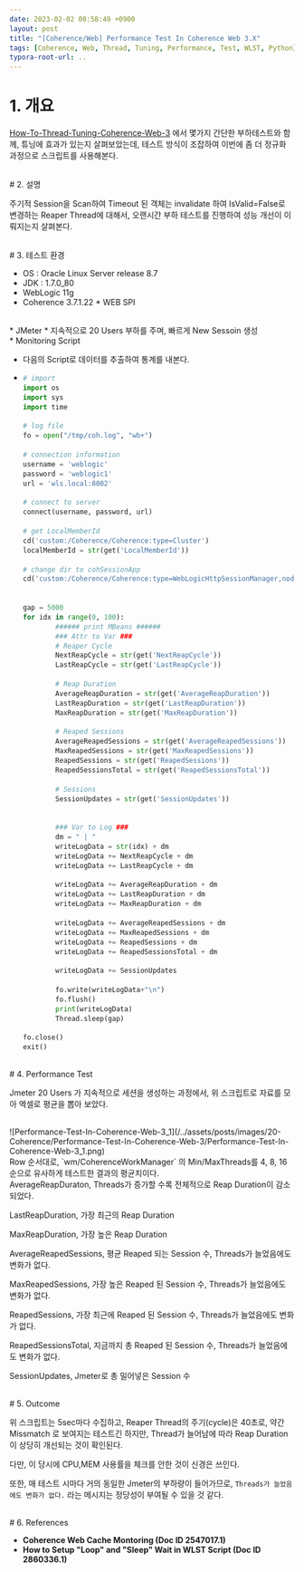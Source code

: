 ```yaml
---
date: 2023-02-02 08:58:49 +0900
layout: post
title: "[Coherence/Web] Performance Test In Coherence Web 3.X"
tags: [Coherence, Web, Thread, Tuning, Performance, Test, WLST, Python]
typora-root-url: ..
---
```


# 1. 개요

[How-To-Thread-Tuning-Coherence-Web-3](How-To-Thread-Tuning-Coherence-Web-3) 에서 몇가지 간단한 부하테스트와 함께, 튜닝에 효과가 있는지 살펴보았는데, 테스트 방식이 조잡하여 이번에 좀 더 정규화 과정으로 스크립트를 사용해본다.

<br>
# 2. 설명

주기적 Session을 Scan하여 Timeout 된 객체는 invalidate 하여 IsValid=False로 변경하는 Reaper Thread에 대해서, 오랜시간 부하 테스트를 진행하여 성능 개선이 이뤄지는지 살펴본다.

<br>
# 3. 테스트 환경

* OS : Oracle Linux Server release 8.7
* JDK : 1.7.0_80
* WebLogic 11g
* Coherence 3.7.1.22 * WEB SPI

<br>
* JMeter
  * 지속적으로 20 Users 부하를 주며, 빠르게 New Sessoin 생성

<br>
* Monitoring Script

  * 다음의 Script로 데이터를 추출하여 통계를 내본다.

  * ```python
    # import
    import os
    import sys
    import time
    
    # log file
    fo = open("/tmp/coh.log", "wb+")
    
    # connection information
    username = 'weblogic'
    password = 'weblogic1'
    url = 'wls.local:8002'
    
    # connect to server
    connect(username, password, url)
    
    # get LocalMemberId
    cd('custom:/Coherence/Coherence:type=Cluster')
    localMemberId = str(get('LocalMemberId'))
    
    # change dir to cohSessionApp
    cd('custom:/Coherence/Coherence:type=WebLogicHttpSessionManager,nodeId=' + localMemberId + ',appId=cohSessionAppcohSessionApp')
    
    
    gap = 5000
    for idx in range(0, 100):
            ###### print MBeans ######
            ### Attr to Var ###
            # Reaper Cycle
            NextReapCycle = str(get('NextReapCycle'))
            LastReapCycle = str(get('LastReapCycle'))
    
            # Reap Duration
            AverageReapDuration = str(get('AverageReapDuration'))
            LastReapDuration = str(get('LastReapDuration'))
            MaxReapDuration = str(get('MaxReapDuration'))
    
            # Reaped Sessions
            AverageReapedSessions = str(get('AverageReapedSessions'))
            MaxReapedSessions = str(get('MaxReapedSessions'))
            ReapedSessions = str(get('ReapedSessions'))
            ReapedSessionsTotal = str(get('ReapedSessionsTotal'))
    
            # Sessions
            SessionUpdates = str(get('SessionUpdates'))
    
    
            ### Var to Log ###
            dm = " | "
            writeLogData = str(idx) + dm
            writeLogData += NextReapCycle + dm
            writeLogData += LastReapCycle + dm
    
            writeLogData += AverageReapDuration + dm
            writeLogData += LastReapDuration + dm
            writeLogData += MaxReapDuration + dm
    
            writeLogData += AverageReapedSessions + dm
            writeLogData += MaxReapedSessions + dm
            writeLogData += ReapedSessions + dm
            writeLogData += ReapedSessionsTotal + dm
    
            writeLogData += SessionUpdates
    
            fo.write(writeLogData+"\n")
            fo.flush()
            print(writeLogData)
            Thread.sleep(gap)
    
    fo.close()
    exit()
    
    ```

<br>
# 4. Performance Test

Jmeter 20 Users 가 지속적으로 세션을 생성하는 과정에서, 위 스크립트로 자료를 모아 엑셀로 평균을 뽑아 보았다.

<br>
![Performance-Test-In-Coherence-Web-3_1](/../assets/posts/images/20-Coherence/Performance-Test-In-Coherence-Web-3/Performance-Test-In-Coherence-Web-3_1.png)

<br>
Row 순서대로, `wm/CoherenceWorkManager` 의 Min/MaxThreads를 4, 8, 16 순으로 유사하게 테스트한 결과의 평균치이다.

<br>
AverageReapDuraton, Threads가 증가할 수록 전체적으로 Reap Duration이 감소되었다.

LastReapDuration, 가장 최근의 Reap Duration

MaxReapDuration, 가장 높은 Reap Duration

AverageReapedSessions, 평균 Reaped 되는 Session 수, Threads가 늘었음에도 변화가 없다.

MaxReapedSessions, 가장 높은 Reaped 된 Session 수, Threads가 늘었음에도 변화가 없다.

ReapedSessions, 가장 최근에 Reaped 된 Session 수, Threads가 늘었음에도 변화가 없다.

ReapedSessionsTotal, 지금까지 총 Reaped 된 Session 수, Threads가 늘었음에도 변화가 없다.

SessionUpdates, Jmeter로 총 밀어넣은 Session 수

<br>
# 5. Outcome

위 스크립트는 5sec마다 수집하고, Reaper Thread의 주기(cycle)은 40초로, 약간 Missmatch 로 보여지는 테스트긴 하지만, Thread가 늘어남에 따라 Reap Duration이 상당히 개선되는 것이 확인된다.

다만, 이 당시에 CPU,MEM 사용률을 체크를 안한 것이 신경은 쓰인다.

또한, 매 테스트 시마다 거의 동일한 Jmeter의 부하량이 들어가므로, `Threads가 늘었음에도 변화가 없다.` 라는 메시지는 정당성이 부여될 수 있을 것 같다.

<br>
# 6. References

* **Coherence Web Cache Montoring (Doc ID 2547017.1)**
* **How to Setup "Loop" and "Sleep" Wait in WLST Script (Doc ID 2860336.1)**
